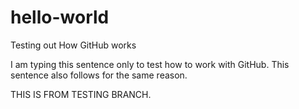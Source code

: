 # hello-world
Testing out How GitHub works

I am typing this sentence only to test how to work with GitHub.
This sentence also follows for the same reason.

THIS IS FROM  TESTING BRANCH.